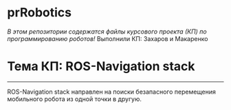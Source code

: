 # prRobotics

*В этом репозитории содержатся файлы курсового проекта (КП) по программированию роботов!*
Выполнили КП: Захаров и Макаренко
# Тема КП: ROS-Navigation stack
***
ROS-Navigation stack направлен на поиски безапасного перемещения мобильного робота из одной точки в другую.



